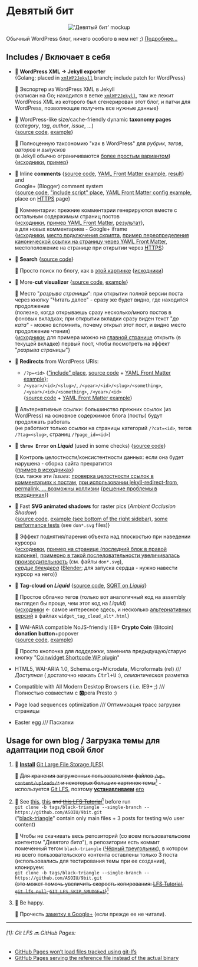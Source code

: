 Девятый бит
===========
<p align="center" style="text-align:center"><img src="https://user-images.githubusercontent.com/6351274/34527970-a5b667a6-f0a7-11e7-92fe-5065a982cf58.png" alt="'Девятый бит' mockup"></p>

Обычный WordPress блог, ничего особого в нем нет ;)
[Подробнее…](#TODO:вставить-ссылку-на-заметку-в-google+)

Includes / Включает в себя
--------------------------
- :small_orange_diamond: **WordPress XML → Jekyll exporter**  
  {Golang; placed in [`xmlWP2Jekyll`](https://github.com/ASOIU/9bit/tree/xmlwp2jekyll) branch; include patch for WordPress}

  :small_blue_diamond: Экспортер из WordPress XML в Jekyll  
  {написан на Go; находится в ветке [`xmlWP2Jekyll`](https://github.com/ASOIU/9bit/tree/xmlwp2jekyll), там же лежит WordPress XML из которого был сгенерирован этот блог, и патчи для WordPress, позволяющие получить все нужные данные}

- :small_orange_diamond: WordPress-like size/cache-friendly dynamic **taxonomy pages** (_category_, _tag_, _author_, _issue_, …)  
  {[source code](https://github.com/ASOIU/9bit/blob/black-triangle/_layouts/taxonomy.html), [example](http://9b.asoiu.com/taxonomy/#/tag/сисадмин/)}

  :small_blue_diamond: Полноценную таксономию "как в WordPress" для _рубрик_, _тегов_, _авторов_ и _выпусков_  
  (в Jekyll обычно ограничиваются [более простым вариантом](https://github.com/jekyll/jekyll-feed/issues/70#issuecomment-159442173))  
  {[исходники](https://github.com/ASOIU/9bit/blob/black-triangle/_layouts/taxonomy.html), [пример](http://9b.asoiu.com/taxonomy/#/category/голова-лом/)}

- :small_orange_diamond: Inline **comments** {[source code](https://github.com/ASOIU/9bit/blob/black-triangle/_layouts/post.html#L100-L134), [YAML Front Matter example](https://github.com/ASOIU/9bit/blob/black-triangle/_posts/2016-09-20-3704-ringsync-синхронизируем-на-полной-скорости-с.html#L33-L39), [result](http://9b.asoiu.com/2016/3704-ringsync-синхронизируем-на-полной-скорости-с/#comments)}  
  and  
  Google+ (Blogger) comment system  
  {[source code](https://github.com/ASOIU/9bit/blob/black-triangle/theme/comments.plus.js), ["include script" place](https://github.com/ASOIU/9bit/blob/black-triangle/_layouts/default.html#L70-L76), [YAML Front Matter config example](https://github.com/ASOIU/9bit/blob/black-triangle/_posts/2016-09-20-3704-ringsync-синхронизируем-на-полной-скорости-с.html#L32), place on [HTTPS](https://9b.asoiu.com/2016/3704-ringsync-синхронизируем-на-полной-скорости-с/#comments-plus) page}

  :small_blue_diamond: Комментарии: прежние комментарии генерируются вместе с остальным содержимым страниц постов  
  {[исходники](https://github.com/ASOIU/9bit/blob/black-triangle/_layouts/post.html#L100-L134), [пример YAML Front Matter](https://github.com/ASOIU/9bit/blob/black-triangle/_posts/2010-03-01-1379-hacked-by-behemoth.html#L24-L30), [результат](http://9b.asoiu.com/2016/1379-hacked-by-behemoth/#comments)},  
  а для новых комментариев - Google+ iframe  
  {[исходники](https://github.com/ASOIU/9bit/blob/black-triangle/theme/comments.plus.js), [место подключения скрипта](https://github.com/ASOIU/9bit/blob/black-triangle/_layouts/default.html#L70-L76), [пример переопределения канонической ссылки на страницу через YAML Front Matter](https://github.com/ASOIU/9bit/blob/black-triangle/_posts/2016-09-20-3704-ringsync-синхронизируем-на-полной-скорости-с.html#L32), местоположение на странице при открытии через [HTTPS](https://9b.asoiu.com/2016/3704-ringsync-синхронизируем-на-полной-скорости-с/#comments-plus)}

- :small_orange_diamond: **Search** {[source code](https://github.com/ASOIU/9bit/blob/black-triangle/_layouts/default.html#L146-L159)}

  :small_blue_diamond: Просто поиск по блогу, как в [этой картинке](http://www.commitstrip.com/en/2015/11/26/search-engines/) {[исходники](https://github.com/ASOIU/9bit/blob/black-triangle/_layouts/default.html#L146-L159)}

- :small_orange_diamond: More-**cut visualizer** {[source code](https://github.com/ASOIU/9bit/blob/black-triangle/_layouts/default.html#L81), [example](http://9b.asoiu.com/2016/3704-ringsync-синхронизируем-на-полной-скорости-с/#more)}

  :small_blue_diamond: Место "_разрыва страницы_": при открытии полной версии поста через кнопку "Читать далее" - сразу же будет видно, где находится продолжение  
  (полезно, когда открываешь сразу несколько/много постов в фоновых вкладках; при открытии вкладки сразу виден текст "_до ката_" - можно вспомнить, почему открыл этот пост, и видно место продолжение чтения)  
  {[исходники](https://github.com/ASOIU/9bit/blob/black-triangle/_layouts/default.html#L81); для примера можно на [главной странице](http://9b.asoiu.com) открыть (в текущей вкладке) первый пост, чтобы посмотреть на эффект "_разрыва страницы_"}

- :small_orange_diamond: **Redirects** from WordPress URIs:  
  - `/?p=<id>` {["include" place](https://github.com/ASOIU/9bit/blob/black-triangle/_layouts/default.html#L85-L89), [source code](https://github.com/ASOIU/9bit/blob/black-triangle/_includes/p_query_handler.html) + [YAML Front Matter example](https://github.com/ASOIU/9bit/blob/black-triangle/_posts/2016-09-20-3704-ringsync-синхронизируем-на-полной-скорости-с.html#L9)};  
  - `/<year>/<id>/<slug>/`, `/<year>/<id>/<slug>/<something>`, `/<year>/<id>/<something>`, `/<year>/<id>`  
    {[source code](https://github.com/ASOIU/9bit/blob/black-triangle/404.html) + [YAML Front Matter example](https://github.com/ASOIU/9bit/blob/black-triangle/_posts/2016-09-20-3704-ringsync-синхронизируем-на-полной-скорости-с.html#L10-L11)}

  :small_blue_diamond: Альтернативные ссылки: большинство прежних ссылок (из WordPress) на основное содержимое блога (посты) будут продолжать работать  
  (не работают только ссылки на страницы категорий `/?cat=<id>`, тегов `/?tag=<slug>`, страниц `/?page_id=<id>`)

- :small_orange_diamond: **`throw Error` on _Liquid_** (used in some checks) {[source code](https://github.com/ASOIU/9bit/blob/black-triangle/_includes/post_metadata.html#L38)}

  :small_blue_diamond: Контроль целостности/консистентности данных: если она будет нарушена - сборка сайта прекратится  
  {[пример в исходниках](https://github.com/ASOIU/9bit/blob/black-triangle/_includes/post_metadata.html#L38)}  
  (см. также эти _Issues_: [проверка целостности ссылок в комментариях к постам](https://github.com/jekyll/jekyll/issues/6414), [при использовании jekyll-redirect-from, permalink, … возможны коллизии](https://github.com/jekyll/jekyll-redirect-from/issues/164) {[решение проблемы в исходниках](https://github.com/ASOIU/9bit/blob/black-triangle/_layouts/post.html#L13-L19)})

- :small_orange_diamond: Fast **SVG animated shadows** for raster pics (_Ambient Occlusion Shadow_)  
  {[source code](https://github.com/ASOIU/9bit/blob/black-triangle/theme/support-us/support-us.svg?short_path=34e022e), [example (see bottom of the right sidebar)](http://9b.asoiu.com/#sidebar), [some performance tests](https://github.com/ASOIU/9bit/tree/black-triangle/theme/support-us/SVG) (see `don*.svg` files)}

  :small_blue_diamond: Эффект поднятия/парения объекта над плоскостью при наведении курсора  
  {[исходники](https://github.com/ASOIU/9bit/blob/black-triangle/theme/support-us/support-us.svg?short_path=34e022e), [пример на странице (последний блок в правой колонке)](http://9b.asoiu.com/#sidebar), [примерно в такой последовательности увеличивалась производительность](https://github.com/ASOIU/9bit/tree/black-triangle/theme/support-us/SVG) (см. файлы `don*.svg`),  
  [_сердце блендера_](http://9b.asoiu.com/theme/support-us/SVG/don2.2.svg) ([Blender](https://www.blender.org); для запуска сердца - нужно навести курсор на него)}

- :small_orange_diamond: **Tag-cloud on _Liquid_** {[source code](https://github.com/ASOIU/9bit/blob/black-triangle/_includes/widget_tag_cloud.html), [SQRT on _Liquid_](https://github.com/ASOIU/9bit/blob/black-triangle/_includes/widget_tag_cloud.html#L61-L62)}

  :small_blue_diamond: Простое облачко тегов (только вот аналогичный код на assembly выглядел бы проще, чем этот код на _Liquid_)  
  {[исходники](https://github.com/ASOIU/9bit/blob/black-triangle/_includes/widget_tag_cloud.html) ← самое интересное здесь, и несколько [альтернативных версий](https://github.com/ASOIU/9bit/tree/black-triangle/_includes) в файлах `widget_tag_cloud_alt*.html`}

- :small_orange_diamond: WAI-ARIA compatible NoJS-friendly IE8+ **Crypto Coin** (Bitcoin) **donation button**+popover  
  {[source code](https://github.com/ASOIU/9bit/tree/black-triangle/theme/crypto-currency), [example](http://9b.asoiu.com/theme/crypto-currency/example.html)}

  :small_blue_diamond: Просто кнопочка для _поддержки_, заменила предыдущую/старую кнопку "[Coinwidget Shortcode WP plugin](https://wordpress.org/plugins/coinwidget-shortcode/)"


- HTML5, WAI-ARIA 1.0, Schema.org+Microdata, Microformats (rel)
  ///
  _Доступная_ ( достаточно нажать <kbd>Ctrl+U</kbd> :), _семантическая_ разметка
- Compatible with All Modern Desktop Browsers ( i.e. IE9+ ;)
  ///
  Полностью совместим с :o2:pera Presto :)
- Page load sequences optimization
  ///
  Оптимизация трасс загрузки страницы
- Easter egg
  ///
  Пасхалки

Usage for own blog / Загрузка темы для адаптации под свой блог
--------------------------------------------------------------
1. :small_orange_diamond: **[Install](https://github.com/git-lfs/git-lfs/releases/latest)** [Git Large File Storage (LFS)](https://git-lfs.github.com)

   :small_blue_diamond: ~~Для хранения загруженных пользователями файлов `/wp-content/uploads/*` и некоторых больших картинок темы~~[<sup>1</sup>](#1) - используется [Git LFS](https://habrahabr.ru/post/255413/), поэтому **[устанавливаем](https://github.com/git-lfs/git-lfs/releases/latest)** [его](https://packagecloud.io/github/git-lfs/install#manual)
1. :small_orange_diamond: See [this](https://stackoverflow.com/questions/20280726/how-to-git-clone-a-specific-tag), [this](https://stackoverflow.com/questions/791959/download-a-specific-tag-with-git/792027#792027) ~~and [this LFS Tutorial](https://github.com/git-lfs/git-lfs/wiki/Tutorial#pulling-and-cloning)~~[<sup>1</sup>](#1) before run  
  `git clone -b tags/black-triangle --single-branch -- https://github.com/ASOIU/9bit.git`  
  ("[black-triangle](http://rampantgames.com/blog/?p=7745)" contain only main files + 3 posts for testing w/o user content)

   :small_blue_diamond: Чтобы не скачивать весь репозиторий (со всем пользовательским контентом "_Девятого бита_"), в репозитории есть коммит помеченный тегом `black-triangle` ([Чёрный треугольник](https://habrahabr.ru/post/339782/)), в котором из всего пользовательского контента оставлены только 3 поста (использовались для тестирования темы при ее создании), клонируем:  
  `git clone -b tags/black-triangle --single-branch -- https://github.com/ASOIU/9bit.git`  
  ~~(это может помочь увеличить скорость копирования: [LFS Tutorial](https://github.com/git-lfs/git-lfs/wiki/Tutorial#pulling-and-cloning), [`git lfs pull`](https://github.com/git-lfs/git-lfs/issues/325#issuecomment-149713215), [`GIT_LFS_SKIP_SMUDGE=1`](https://stackoverflow.com/questions/36376136/is-it-possible-for-git-lfs-pull-to-ignore-some-files-folders))~~[<sup>1</sup>](#1)
1. :small_orange_diamond: Be happy.

   :small_blue_diamond: Прочесть [заметку в Google+](#TODO:вставить-ссылку-на-заметку-в-google+) (если прежде ее не читали).

______
###### \[1\]: Git LFS :soon: GitHub Pages:

- [GitHub Pages won’t load files tracked using git-lfs](https://github.com/git-lfs/git-lfs/issues/791)
- [GitHub Pages serving the reference file instead of the actual binary](https://github.com/git-lfs/git-lfs/issues/1342)
